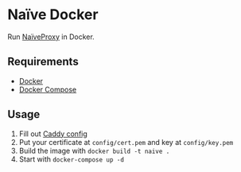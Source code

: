 # Naïve Docker

Run [NaïveProxy](https://github.com/klzgrad/naiveproxy) in Docker.

## Requirements

- [Docker](https://docs.docker.com/engine/)
- [Docker Compose](https://docs.docker.com/compose/)

## Usage

1. Fill out [Caddy config](config/Caddyfile)
2. Put your certificate at `config/cert.pem` and key at `config/key.pem`
3. Build the image with `docker build -t naive .`
4. Start with `docker-compose up -d`
